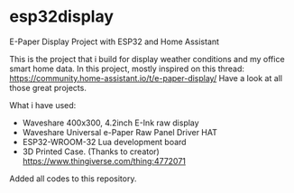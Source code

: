 # esp32display
E-Paper Display Project with ESP32 and Home Assistant

This is the project that i build for display weather conditions and my office smart home data.
In this project, mostly inspired on this thread: https://community.home-assistant.io/t/e-paper-display/
Have a look at all those great projects.


What i have used:

- Waveshare 400x300, 4.2inch E-Ink raw display
- Waveshare Universal e-Paper Raw Panel Driver HAT
- ESP32-WROOM-32 Lua development board
- 3D Printed Case. (Thanks to creator)
  https://www.thingiverse.com/thing:4772071 


Added all codes to this repository.
